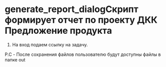 # generate_report_dialogCкрипт формирует отчет по проекту ДКК Предложение продукта

1. На вход подаем ссылку на задачу.

P.C - После сохранения файлов пользователю будут доступны файлы в папке out


